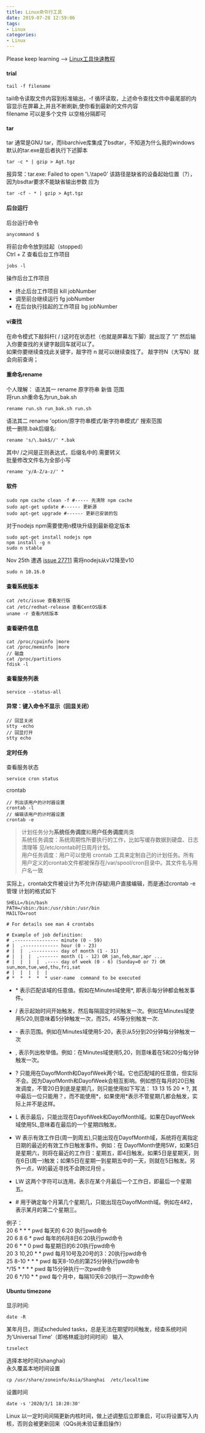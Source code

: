 ```yaml
---
title: Linux命令行工具
date: 2019-07-28 12:59:06
tags:
- Linux
categories: 
- Linux 
---
```

Please keep learning --> [Linux工具快速教程](https://linuxtools-rst.readthedocs.io/zh_CN/latest/)
#### trial
```
tail -f filename
```
tail命令读取文件内容到标准输出，-f 循环读取，上述命令查找文件中最尾部的内容显示在屏幕上,并且不断刷新,使你看到最新的文件内容<br>
filename 可以是多个文件 以空格分隔即可

#### tar
tar 通常是GNU tar，而libarchive库集成了bsdtar，不知道为什么我的windows默认的tar.exe是后者执行下述脚本
```
tar -c * | gzip > Agt.tgz
```
报异常：tar.exe: Failed to open '\\.\tape0'
该路径是缺省的设备起始位置（?），因为bsdtar要求不能缺省输出参数 应为
```
tar -cf - * | gzip > Agt.tgz
```
#### 后台运行
后台运行命令
```
anycommand $
```
将前台命令放到挂起（stopped）<br>
Ctrl + Z
查看后台工作项目
```
jobs -l
```
操作后台工作项目
+ 终止后台工作项目 kill jobNumber
+ 调至前台继续运行 fg jobNumber
+ 在后台执行挂起的工作项目 bg jobNumber
#### vi查找
在命令模式下敲斜杆( / )这时在状态栏（也就是屏幕左下脚）就出现了 “/” 然后输入你要查找的关键字敲回车就可以了。  
如果你要继续查找此关键字，敲字符 n 就可以继续查找了。 
敲字符N（大写N）就会向前查询； 
#### 重命名rename
个人理解： 语法其一  rename 原字符串 新值 范围<br>
将run.sh重命名为run_bak.sh
```
rename run.sh run_bak.sh run.sh
```
语法其二 rename 'option/原字符串模式/新字符串模式/' 搜索范围<br>
统一删除.bak后缀名:
```
rename 's/\.bak$//' *.bak
```
其中/ /之间是正则表达式，后缀名中的.需要转义<br>
批量修改文件名为全部小写
```
rename 'y/A-Z/a-z/' *
```
#### 软件
```
sudo npm cache clean -f #----- 先清除 npm cache
sudo apt-get update #------ 更新源
sudo apt-get upgrade #------ 更新已安装的包
```
对于nodejs npm需要使用n模块升级到最新稳定版本
```
sudo apt-get install nodejs npm
npm install -g n 
sudo n stable 
```
Nov 25th 遭遇 [issue 27711](https://github.com/nodejs/node/issues/27711) 需将nodejs从v12降至v10
```
sudo n 10.16.0
```
#### 查看系统版本
```
cat /etc/issue 查看发行版
cat /etc/redhat-release 查看CentOS版本
uname -r 查看内核版本
```
#### 查看硬件信息
```
cat /proc/cpuinfo |more
cat /proc/meminfo |more
// 磁盘
cat /proc/partitions 
fdisk -l 
```
#### 查看服务列表
```
service --status-all
```
#### 异常：键入命令不显示（回显关闭）
```
// 回显关闭
stty -echo
// 回显打开
stty echo
```
#### 定时任务
查看服务状态
```
service cron status
```
crontab
```
// 列出该用户的计时器设置
crontab -l
// 编辑该用户的计时器设置
crontab -e
```
> 计划任务分为<b>系统任务调度</b>和<b>用户任务调度</b>两类<br>
系统任务调度：系统周期性所要执行的工作，比如写缓存数据到硬盘、日志清理等 见/etc/crontab时日周月计划。<br>
用户任务调度：用户可以使用 crontab 工具来定制自己的计划任务。所有用户定义的crontab文件都被保存在/var/spool/cron目录中。其文件名与用户名一致

实际上，crontab文件被设计为不允许(存疑)用户直接编辑，而是通过crontab -e管理
计划的格式如下
```
SHELL=/bin/bash
PATH=/sbin:/bin:/usr/sbin:/usr/bin
MAILTO=root

# For details see man 4 crontabs

# Example of job definition:
# .---------------- minute (0 - 59)
# |  .------------- hour (0 - 23)
# |  |  .---------- day of month (1 - 31)
# |  |  |  .------- month (1 - 12) OR jan,feb,mar,apr ...
# |  |  |  |  .---- day of week (0 - 6) (Sunday=0 or 7) OR sun,mon,tue,wed,thu,fri,sat
# |  |  |  |  |
# *  *  *  *  * user-name  command to be executed
```
+ \* 表示匹配该域的任意值。假如在Minutes域使用*, 即表示每分钟都会触发事件。
+ / 表示起始时间开始触发，然后每隔固定时间触发一次。例如在Minutes域使用5/20,则意味着5分钟触发一次，而25，45等分别触发一次.
+ \- 表示范围。例如在Minutes域使用5-20，表示从5分到20分钟每分钟触发一次
+ , 表示列出枚举值。例如：在Minutes域使用5,20，则意味着在5和20分每分钟触发一次。

+ ? 只能用在DayofMonth和DayofWeek两个域。它也匹配域的任意值，但实际不会。因为DayofMonth和DayofWeek会相互影响。例如想在每月的20日触发调度，不管20日到底是星期几，则只能使用如下写法： 13 13 15 20 * ?, 其中最后一位只能用？，而不能使用*，如果使用*表示不管星期几都会触发，实际上并不是这样。
+ L 表示最后，只能出现在DayofWeek和DayofMonth域。如果在DayofWeek域使用5L,意味着在最后的一个星期四触发。

+ W 表示有效工作日(周一到周五),只能出现在DayofMonth域，系统将在离指定日期的最近的有效工作日触发事件。例如：在 DayofMonth使用5W，如果5日是星期六，则将在最近的工作日：星期五，即4日触发。如果5日是星期天，则在6日(周一)触发；如果5日在星期一到星期五中的一天，则就在5日触发。另外一点，W的最近寻找不会跨过月份 。

+ LW 这两个字符可以连用，表示在某个月最后一个工作日，即最后一个星期五。

+ \# 用于确定每个月第几个星期几，只能出现在DayofMonth域。例如在4#2，表示某月的第二个星期三。

例子：<br>
20 6 * * * pwd 每天的 6:20 执行pwd命令<br>
20 6 8 6 * pwd 每年的6月8日6:20执行pwd命令<br>
20 6 * * 0 pwd 每星期日的6:20执行pwd命令<br>
20 3 10,20 * * pwd 每月10号及20号的3：20执行pwd命令<br>
25 8-10 * * * pwd 每天8-10点的第25分钟执行pwd命令<br>
*/15 * * * * pwd 每15分钟执行一次pwd命令 <br>
20 6 */10 * * pwd 每个月中，每隔10天6:20执行一次pwd命令

#### Ubuntu timezone
显示时间:
```
date -R
```
某年月日，测试scheduled tasks，总是无法在期望时间触发，经查系统时间为‘Universal Time’（即格林威治时间时间）
输入
```
tzselect 
```
选择本地时间(shanghai)<br>
永久覆盖本地时间设置
```
cp /usr/share/zoneinfo/Asia/Shanghai  /etc/localtime
```
设置时间
```
date -s '2020/3/1 18:20:30'
```
Linux 以一定时间间隔更新内核时间，做上述调整后立即重启，可以将设置写入内核，否则会被更新回来（QQs尚未验证重启操作）